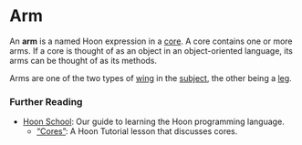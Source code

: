 # Arm

An **arm** is a named Hoon expression in a [core](glossary/core). A core contains one or more arms. If a core is thought of as an object in an object-oriented language, its arms can be thought of as its methods.

Arms are one of the two types of [wing](glossary/wing) in the [subject](glossary/subject), the other being a [leg](glossary/leg).

### Further Reading

- [Hoon School](courses/hoon-school/): Our guide to learning the Hoon programming language.
  - [“Cores”](courses/hoon-school/F-cores#cores): A Hoon Tutorial lesson that discusses cores.
